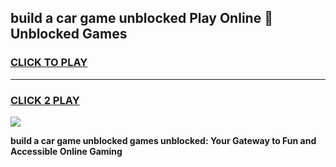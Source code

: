 
## build a car game unblocked Play Online 👋 Unblocked Games
<h3>
<a href="https://premium.freeplayer.one?title=build_a_car_game_unblocked&ref=19F">CLICK TO PLAY</a></h3>
<hr>

<h3>
<a href="https://premium.freeplayer.one?title=build_a_car_game_unblocked&ref=19F">CLICK 2 PLAY</a>
  
</h3>

<a href="https://premium.freeplayer.one?title=build_a_car_game_unblocked&ref=19F"><img src="https://clearcache.store/games.png"></a>


**build a car game unblocked games unblocked: Your Gateway to Fun and Accessible Online Gaming**
